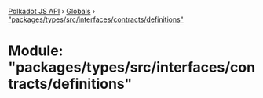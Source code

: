 [Polkadot JS API](../README.md) › [Globals](../globals.md) › ["packages/types/src/interfaces/contracts/definitions"](_packages_types_src_interfaces_contracts_definitions_.md)

# Module: "packages/types/src/interfaces/contracts/definitions"


